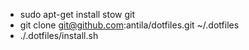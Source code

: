  * sudo apt-get install stow git
 * git clone git@github.com:antila/dotfiles.git ~/.dotfiles
 * ./.dotfiles/install.sh

